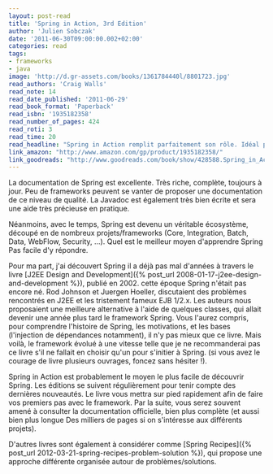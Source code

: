 ```yaml
---
layout: post-read
title: 'Spring in Action, 3rd Edition'
author: 'Julien Sobczak'
date: '2011-06-30T09:00:00.002+02:00'
categories: read
tags:
- frameworks
- java
image: 'http://d.gr-assets.com/books/1361784440l/8801723.jpg'
read_authors: 'Craig Walls'
read_note: 14
read_date_published: '2011-06-29'
read_book_format: 'Paperback'
read_isbn: '1935182358'
read_number_of_pages: 424
read_roti: 3
read_time: 20
read_headline: "Spring in Action remplit parfaitement son rôle. Idéal pour découvrir Spring. Les notions de base sont suffisamment décrites et le livre donne une bonne vue d'ensemble des différents projets Spring."
link_amazon: "http://www.amazon.com/gp/product/1935182358/"
link_goodreads: "http://www.goodreads.com/book/show/428588.Spring_in_Action"
---
```



La documentation de Spring est excellente. Très riche, complète, toujours à jour. Peu de frameworks peuvent se vanter de proposer une documentation de ce niveau de qualité. La Javadoc est également très bien écrite et sera une aide très précieuse en pratique.

Néanmoins, avec le temps, Spring est devenu un véritable écosystème, découpé en de nombreux projets/frameworks (Core, Integration, Batch, Data, WebFlow, Security, ...). Quel est le meilleur moyen d'apprendre Spring Pas facile d'y répondre.

Pour ma part, j'ai découvert Spring il a déjà pas mal d'années à travers le livre [J2EE Design and Development]({% post_url 2008-01-17-j2ee-design-and-development %}), publié en 2002. cette époque Spring n'était pas encore né. Rod Johnson et Juergen Hoeller, discutaient des problèmes rencontrés en J2EE et les tristement fameux EJB 1/2.x. Les auteurs nous proposaient une meilleure alternative à l'aide de quelques classes, qui allait devenir une année plus tard le framework Spring. Vous l'aurez compris, pour comprendre l'histoire de Spring, les motivations, et les bases (l'injection de dépendances notamment), il n'y pas mieux que ce livre. Mais voilà, le framework évolué à une vitesse telle que je ne recommanderai pas ce livre s'il ne fallait en choisir qu'un pour s'initier à Spring. (si vous avez le courage de livre plusieurs ouvrages, foncez sans hésiter !).

Spring in Action est probablement le moyen le plus facile de découvrir Spring. Les éditions se suivent régulièrement pour tenir compte des dernières nouveautés. Le livre vous mettra sur pied rapidement afin de faire vos premiers pas avec le framework. Par la suite, vous serez souvent amené à consulter la documentation officielle, bien plus complète (et aussi bien plus longue Des milliers de pages si on s'intéresse aux différents projets).

D'autres livres sont également à considérer comme [Spring Recipes]({% post_url 2012-03-21-spring-recipes-problem-solution %}), qui propose une approche différente organisée autour de problèmes/solutions.

